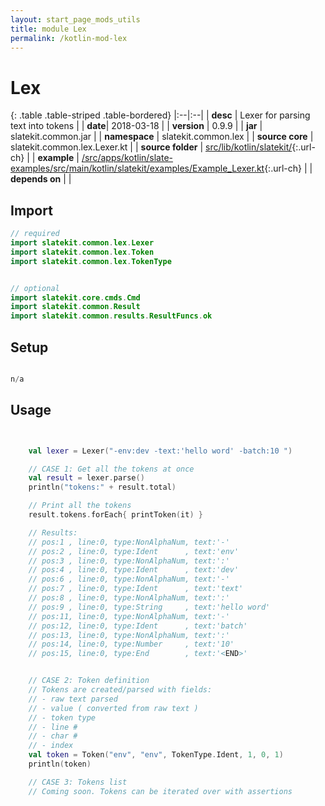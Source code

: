 ```yaml
---
layout: start_page_mods_utils
title: module Lex
permalink: /kotlin-mod-lex
---
```


# Lex

{: .table .table-striped .table-bordered}
|:--|:--|
| **desc** | Lexer for parsing text into tokens | 
| **date**| 2018-03-18 |
| **version** | 0.9.9  |
| **jar** | slatekit.common.jar  |
| **namespace** | slatekit.common.lex  |
| **source core** | slatekit.common.lex.Lexer.kt  |
| **source folder** | [src/lib/kotlin/slatekit/](https://github.com/code-helix/slatekit/tree/master/src/lib/kotlin/slatekit/){:.url-ch}  |
| **example** | [/src/apps/kotlin/slate-examples/src/main/kotlin/slatekit/examples/Example_Lexer.kt](https://github.com/code-helix/slatekit/tree/master/src/lib/kotlin/slatekit-examples/src/main/kotlin/slatekit/examples/Example_Lexer.kt){:.url-ch} |
| **depends on** |   |

## Import
```kotlin 
// required 
import slatekit.common.lex.Lexer
import slatekit.common.lex.Token
import slatekit.common.lex.TokenType


// optional 
import slatekit.core.cmds.Cmd
import slatekit.common.Result
import slatekit.common.results.ResultFuncs.ok


```

## Setup
```kotlin

n/a

```

## Usage
```kotlin


    val lexer = Lexer("-env:dev -text:'hello word' -batch:10 ")

    // CASE 1: Get all the tokens at once
    val result = lexer.parse()
    println("tokens:" + result.total)

    // Print all the tokens
    result.tokens.forEach{ printToken(it) }

    // Results:
    // pos:1 , line:0, type:NonAlphaNum, text:'-'
    // pos:2 , line:0, type:Ident      , text:'env'
    // pos:3 , line:0, type:NonAlphaNum, text:':'
    // pos:4 , line:0, type:Ident      , text:'dev'
    // pos:6 , line:0, type:NonAlphaNum, text:'-'
    // pos:7 , line:0, type:Ident      , text:'text'
    // pos:8 , line:0, type:NonAlphaNum, text:':'
    // pos:9 , line:0, type:String     , text:'hello word'
    // pos:11, line:0, type:NonAlphaNum, text:'-'
    // pos:12, line:0, type:Ident      , text:'batch'
    // pos:13, line:0, type:NonAlphaNum, text:':'
    // pos:14, line:0, type:Number     , text:'10'
    // pos:15, line:0, type:End        , text:'<END>'


    // CASE 2: Token definition
    // Tokens are created/parsed with fields:
    // - raw text parsed
    // - value ( converted from raw text )
    // - token type
    // - line #
    // - char #
    // - index
    val token = Token("env", "env", TokenType.Ident, 1, 0, 1)
    println(token)

    // CASE 3: Tokens list
    // Coming soon. Tokens can be iterated over with assertions
    

```

